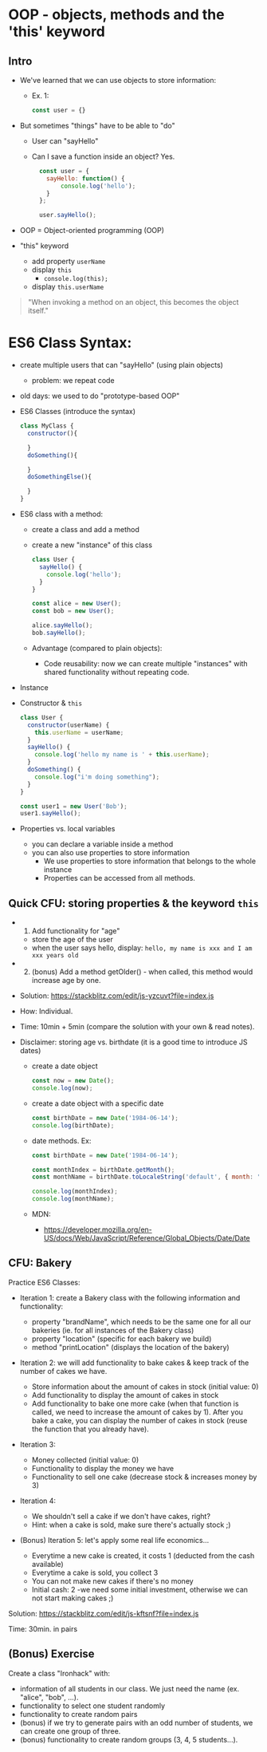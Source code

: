 
# OOP - objects, methods and the 'this' keyword


<!--

Status: complete

-->



## Intro

- We've learned that we can use objects to store information:

  - Ex. 1:

    ```js
    const user = {}
    ```



- But sometimes "things" have to be able to "do"

  - User can "sayHello"

  - Can I save a function inside an object? Yes.

    ```javascript
      const user = {
        sayHello: function() {
            console.log('hello');
        }
      };

      user.sayHello();
    ```

- OOP = Object-oriented programming (OOP) 


- "this" keyword
  - add property `userName`
  - display `this`
    - `console.log(this);`
  - display `this.userName`

> "When invoking a method on an object, this becomes the object itself."





# ES6 Class Syntax:

- create multiple users that can "sayHello" (using plain objects)
  - problem: we repeat code

- old days: we used to do "prototype-based OOP"

- ES6 Classes (introduce the syntax)

  ```js 
  class MyClass {
    constructor(){

    }
    doSomething(){

    }
    doSomethingElse(){

    }
  }
  ```



- ES6 class with a method:
  - create a class and add a method
  - create a new "instance" of this class

    ```javascript
    class User {
      sayHello() {
        console.log('hello');
      }
    }

    const alice = new User();
    const bob = new User();

    alice.sayHello();
    bob.sayHello();
    ```


  - Advantage (compared to plain objects):
    - Code reusability: now we can create multiple "instances" with shared functionality without repeating code.



- Instance


- Constructor & `this`


    ```js
    class User {
      constructor(userName) {
        this.userName = userName;
      }
      sayHello() {
        console.log('hello my name is ' + this.userName);
      }
      doSomething() {
        console.log("i'm doing something");
      }
    }

    const user1 = new User('Bob');
    user1.sayHello();
    ```


- Properties vs. local variables
  - you can declare a variable inside a method
  - you can also use properties to store information
    - We use properties to store information that belongs to the whole instance
    - Properties can be accessed from all methods.




## Quick CFU: storing properties & the keyword `this`


  - 1. Add functionality for "age"
    - store the age of the user
    - when the user says hello, display: `hello, my name is xxx and I am xxx years old`

  -  2. (bonus) Add a method getOlder()
    - when called, this method would increase age by one.


  - Solution: https://stackblitz.com/edit/js-yzcuvt?file=index.js

  - How: Individual.
  - Time: 10min + 5min (compare the solution with your own & read notes). 




  - Disclaimer: storing age vs. birthdate (it is a good time to introduce JS dates)
    - create a date object

      ```js 
      const now = new Date();
      console.log(now);
      ```


    - create a date object with a specific date

      ```js
      const birthDate = new Date('1984-06-14');
      console.log(birthDate);

      ```


    - date methods. Ex: 
      
      ```js
      const birthDate = new Date('1984-06-14');

      const monthIndex = birthDate.getMonth();
      const monthName = birthDate.toLocaleString('default', { month: 'long' });

      console.log(monthIndex);
      console.log(monthName);

      ```

    
    - MDN:
      - https://developer.mozilla.org/en-US/docs/Web/JavaScript/Reference/Global_Objects/Date/Date




## CFU: Bakery

Practice ES6 Classes:

- Iteration 1: create a Bakery class with the following information and functionality:
  - property "brandName", which needs to be the same one for all our bakeries (ie. for all instances of the Bakery class)
  - property "location" (specific for each bakery we build)
  - method "printLocation" (displays the location of the bakery)

- Iteration 2: we will add functionality to bake cakes & keep track of the number of cakes we have.
  - Store information about the amount of cakes in stock (initial value: 0)
  - Add functionality to display the amount of cakes in stock
  - Add functionality to bake one more cake (when that function is called, we need to increase the amount of cakes by 1). After you bake a cake, you can display the number of cakes in stock (reuse the function that you already have).


- Iteration 3:
  - Money collected (initial value: 0)
  - Functionality to display the money we have
  - Functionality to sell one cake (decrease stock & increases money by 3)

- Iteration 4:
  - We shouldn't sell a cake if we don't have cakes, right?
  - Hint: when a cake is sold, make sure there's actually stock ;)

- (Bonus) Iteration 5: let's apply some real life economics...
  - Everytime a new cake is created, it costs 1 (deducted from the cash available)
  - Everytime a cake is sold, you collect 3
  - You can not make new cakes if there's no money
  - Initial cash: 2 -we need some initial investment, otherwise we can not start making cakes ;)


Solution: https://stackblitz.com/edit/js-kftsnf?file=index.js

Time: 30min. in pairs




## (Bonus) Exercise

Create a class "Ironhack" with:
- information of all students in our class. We just need the name (ex. "alice", "bob", ...).
- functionality to select one student randomly
- functionality to create random pairs
- (bonus) if we try to generate pairs with an odd number of students, we can create one group of three.
- (bonus) functionality to create random groups (3, 4, 5 students...).



